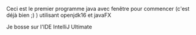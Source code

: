 Ceci est le premier programme java avec fenêtre pour commencer (c'est déjà bien ;) ) utilisant openjdk16 et javaFX 

Je bosse sur l'IDE IntelliJ Ultimate


